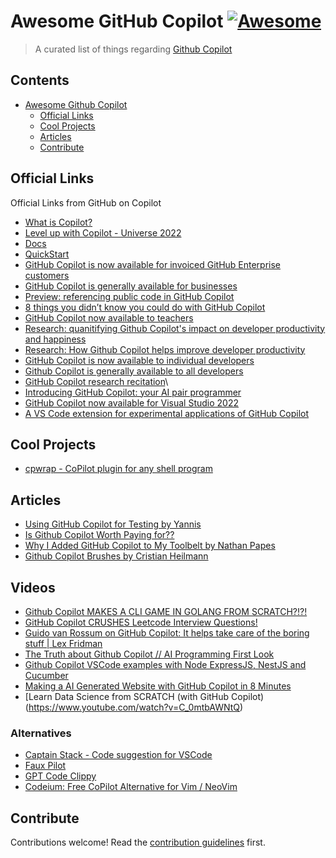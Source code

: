 # Awesome GitHub Copilot [![Awesome](https://awesome.re/badge.svg)](https://awesome.re)

> A curated list of things regarding [Github Copilot](https://github.com/features/copilot)

## Contents

- [Awesome Github Copilot](#awesome-github-copilot)
  - [Official Links](#official-links)
  - [Cool Projects](#cool-projects)
  - [Articles](#articles)
  - [Contribute](#contribute)

## Official Links

Official Links from GitHub on Copilot

- [What is Copilot?](https://www.youtube.com/watch?v=IqXNhakuwVc)
- [Level up with Copilot - Universe 2022](https://www.youtube.com/watch?v=inr1fFxvFAw)
- [Docs](https://docs.github.com/en/copilot)
- [QuickStart](https://docs.github.com/en/copilot/quickstart)
- [GitHub Copilot is now available for invoiced GitHub Enterprise customers](https://github.blog/changelog/2022-12-07-github-copilot-is-now-available-for-invoiced-github-enterprise-customers)
- [GitHub Copilot is generally available for businesses](https://github.blog/2022-12-07-github-copilot-is-generally-available-for-businesses/)
- [Preview: referencing public code in GitHub Copilot](https://github.blog/2022-11-01-preview-referencing-public-code-in-github-copilot/)
- [8 things you didn’t know you could do with GitHub Copilot](https://github.blog/2022-09-14-8-things-you-didnt-know-you-could-do-with-github-copilot/)
- [GitHub Copilot now available to teachers](https://github.blog/2022-09-08-github-copilot-now-available-for-teachers/)
- [Research: quanitifying Github Copilot's impact on developer productivity and happiness](https://github.blog/2022-09-07-research-quantifying-github-copilots-impact-on-developer-productivity-and-happiness/)
- [Research: How Github Copilot helps improve developer productivity](https://github.blog/2022-07-14-research-how-github-copilot-helps-improve-developer-productivity/)
- [GitHub Copilot is now available to individual developers](https://github.blog/changelog/2022-06-21-github-copilot-is-now-available-to-individual-developers)
- [Github Copilot is generally available to all developers](https://github.blog/2022-06-21-github-copilot-is-generally-available-to-all-developers/)
- [GitHub Copilot research recitation](https://github.blog/2021-06-30-github-copilot-research-recitation/)\
- [Introducing GitHub Copilot: your AI pair programmer](https://github.blog/2021-06-29-introducing-github-copilot-ai-pair-programmer/)
- [GitHub Copilot now available for Visual Studio 2022](https://github.blog/2022-03-29-github-copilot-now-available-for-visual-studio-2022/)
- [A VS Code extension for experimental applications of GitHub Copilot](https://githubnext.com/projects/copilot-labs/)

## Cool Projects

- [cpwrap - CoPilot plugin for any shell program](https://github.com/MarkMendell/cpwrap)

## Articles

- [Using GitHub Copilot for Testing by Yannis](https://www.strictmode.io/articles/using-github-copilot-for-testing)
- [Is Github Copilot Worth Paying for??](https://www.youtube.com/watch?v=Eqkc33g60-k)
- [Why I Added GitHub Copilot to My Toolbelt by Nathan Papes](https://spin.atomicobject.com/2023/01/30/github-copilot-toolbelt/)
- [Github Copilot Brushes by Cristian Heilmann](https://christianheilmann.com/2022/12/13/code-brushes-for-github-copilot/)

## Videos

- [Github Copilot MAKES A CLI GAME IN GOLANG FROM SCRATCH?!?!](https://www.youtube.com/watch?v=Xw_qbJp52cY)
- [GitHub Copilot CRUSHES Leetcode Interview Questions!](https://www.youtube.com/watch?v=FHwnrYm0mNc)
- [Guido van Rossum on GitHub Copilot: It helps take care of the boring stuff | Lex Fridman](https://www.youtube.com/watch?v=_KjSkGgaJ1k)
- [The Truth about Github Copilot // AI Programming First Look](https://www.youtube.com/watch?v=4duqI8WyfqE)
- [Github Copilot VSCode examples with Node ExpressJS, NestJS and Cucumber](https://www.youtube.com/watch?v=DlOQ-GzNlV0)
- [Making a AI Generated Website with GitHub Copilot in 8 Minutes](https://www.youtube.com/watch?v=zaslz4myzE0)
- [Learn Data Science from SCRATCH (with GitHub Copilot)(https://www.youtube.com/watch?v=C_0mtbAWNtQ)

### Alternatives

- [Captain Stack - Code suggestion for VSCode](https://github.com/hieunc229/copilot-clone)
- [Faux Pilot](https://github.com/fauxpilot/fauxpilot)
- [GPT Code Clippy](https://github.com/CodedotAl/gpt-code-clippy)
- [Codeium: Free CoPilot Alternative for Vim / NeoVim](https://github.com/Exafunction/codeium.vim)

## Contribute

Contributions welcome! Read the [contribution guidelines](contributing.md) first.
